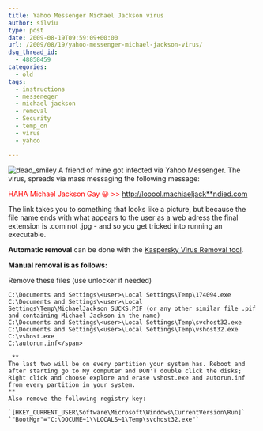 ```yaml
---
title: Yahoo Messenger Michael Jackson virus
author: silviu
type: post
date: 2009-08-19T09:59:09+00:00
url: /2009/08/19/yahoo-messenger-michael-jackson-virus/
dsq_thread_id:
  - 48858459
categories:
  - old
tags:
  - instructions
  - messeneger
  - michael jackson
  - removal
  - Security
  - temp_on
  - virus
  - yahoo

---
```

![dead_smiley](/blog/images/2009/dead_smiley.jpg) A friend of mine got infected via Yahoo Messenger. The virus, spreads via mass messaging the following message:

<span style="color: #ff0000">HAHA Michael Jackson Gay 😀 >> http://looool.machiaeljack**ndied.com</span>

The link takes you to something that looks like a picture, but because the file name ends with what appears to the user as a web adress the final extension is .com not .jpg - and so you get tricked into running an executable.

**Automatic removal** can be done with the [Kaspersky Virus Removal tool](http://dnl-eu14.kaspersky-labs.com/devbuilds/AVPTool/).

**Manual removal is as follows:**

Remove these files (use unlocker if needed)

```shell
C:\Documents and Settings\<user>\Local Settings\Temp\174094.exe
C:\Documents and Settings\<user>\Local Settings\Temp\MichaelJackson_SUCKS.PIF (or any other similar file .pif and containing Michael Jackson in the name)
C:\Documents and Settings\<user>\Local Settings\Temp\svchost32.exe
C:\Documents and Settings\<user>\Local Settings\Temp\vshost32.exe
C:\vshost.exe
C:\autorun.inf</span>

_**
The last two will be on every partition your system has. Reboot and after starting go to My computer and DON'T double click the disks; Right click and choose explore and erase vshost.exe and autorun.inf from every partition in your system.
**_
Also remove the following registry key:

`[HKEY_CURRENT_USER\Software\Microsoft\Windows\CurrentVersion\Run]` `"BootMgr"="C:\DOCUME~1\\LOCALS~1\Temp\svchost32.exe"`
